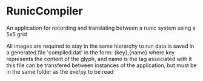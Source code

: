 # RunicCompiler
An application for recording and translating between a runic system using a 5x5 grid

All images are required to stay in the same hierarchy to run
data is saved in a generated file 'compiled.dat' in the form:
{key},{name} where key represents the content of the glyph, and name is the tag associated with it
this file can be transfered between instances of the application, but must be in the same folder as the exe/py to be read

